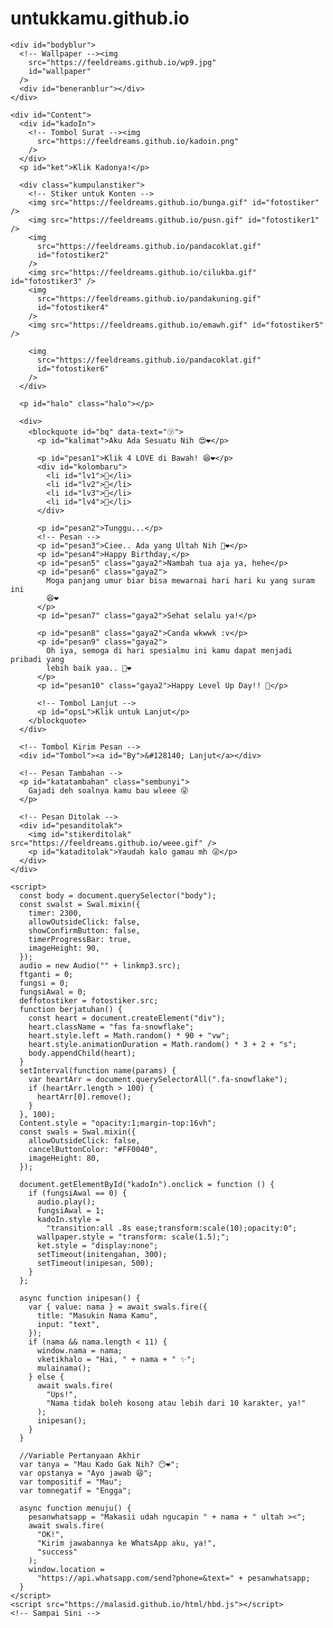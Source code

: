 # untukkamu.github.io
<!DOCTYPE html>
<html lang="id">
  <meta charset="UTF-8" /><meta
    content="width=device-width, initial-scale=1, user-scalable=1, minimum-scale=1, maximum-scale=5"
    name="viewport"
  /><meta content="IE=edge" http-equiv="X-UA-Compatible" />

  <link rel="preconnect" href="https://fonts.googleapis.com" />
  <link rel="preconnect" href="https://fonts.gstatic.com" crossorigin />
  <link
    href="https://fonts.googleapis.com/css2?family=Shippori+Antique:wght@400;700&display=swap"
    rel="stylesheet"
  />
  <link
    href="https://fonts.googleapis.com/css2?family=Dancing+Script&display=swap"
    rel="stylesheet"
  />

  <script src="https://cdn.jsdelivr.net/npm/sweetalert2@11.0.19/dist/sweetalert2.all.min.js"></script>
  <link
    href="https://feeldreams.github.io/heihbd/style.css"
    rel="stylesheet"
    type="text/css"
  />
  <script src="https://unpkg.com/typeit@8.7.0/dist/index.umd.js"></script>
  <script
    src="https://kit.fontawesome.com/4f3ce16e3e.js"
    crossorigin="anonymous"
  ></script>

  <head>
    <title>Happy Birthday</title>
    <link
      rel="icon"
      type="image/x-icon"
      href="https://malasid.github.io/favicon.png"
    />
    <meta name="description" content="HTML Bucin Malas.id" />
  </head>
  <body>
    <!-- Ganti Audio di sini -->
    <audio
      src="Your Lie in April . . . Relaxing Music, A playlist for Quiet April.mp3"
      id="linkmp3"
      class="sembunyi"
    ></audio>

    <div id="bodyblur">
      <!-- Wallpaper --><img
        src="https://feeldreams.github.io/wp9.jpg"
        id="wallpaper"
      />
      <div id="beneranblur"></div>
    </div>

    <div id="Content">
      <div id="kadoIn">
        <!-- Tombol Surat --><img
          src="https://feeldreams.github.io/kadoin.png"
        />
      </div>
      <p id="ket">Klik Kadonya!</p>

      <div class="kumpulanstiker">
        <!-- Stiker untuk Konten -->
        <img src="https://feeldreams.github.io/bunga.gif" id="fotostiker" />
        <img src="https://feeldreams.github.io/pusn.gif" id="fotostiker1" />
        <img
          src="https://feeldreams.github.io/pandacoklat.gif"
          id="fotostiker2"
        />
        <img src="https://feeldreams.github.io/cilukba.gif" id="fotostiker3" />
        <img
          src="https://feeldreams.github.io/pandakuning.gif"
          id="fotostiker4"
        />
        <img src="https://feeldreams.github.io/emawh.gif" id="fotostiker5" />

        <img
          src="https://feeldreams.github.io/pandacoklat.gif"
          id="fotostiker6"
        />
      </div>

      <p id="halo" class="halo"></p>

      <div>
        <blockquote id="bq" data-text="㋡">
          <p id="kalimat">Aku Ada Sesuatu Nih 😍❤️</p>

          <p id="pesan1">Klik 4 LOVE di Bawah! 😆❤️</p>
          <div id="kolombaru">
            <li id="lv1">🤍</li>
            <li id="lv2">🤍</li>
            <li id="lv3">🤍</li>
            <li id="lv4">🤍</li>
          </div>

          <p id="pesan2">Tunggu...</p>
          <!-- Pesan -->
          <p id="pesan3">Ciee.. Ada yang Ultah Nih 🤣❤️</p>
          <p id="pesan4">Happy Birthday,</p>
          <p id="pesan5" class="gaya2">Nambah tua aja ya, hehe</p>
          <p id="pesan6" class="gaya2">
            Moga panjang umur biar bisa mewarnai hari hari ku yang suram ini
            😆❤️
          </p>
          <p id="pesan7" class="gaya2">Sehat selalu ya!</p>

          <p id="pesan8" class="gaya2">Canda wkwwk :v</p>
          <p id="pesan9" class="gaya2">
            Oh iya, semoga di hari spesialmu ini kamu dapat menjadi pribadi yang
            lebih baik yaa.. 🥳❤️
          </p>
          <p id="pesan10" class="gaya2">Happy Level Up Day!! 🥳</p>

          <!-- Tombol Lanjut -->
          <p id="opsL">Klik untuk Lanjut</p>
        </blockquote>
      </div>

      <!-- Tombol Kirim Pesan -->
      <div id="Tombol"><a id="By">&#128140; Lanjut</a></div>

      <!-- Pesan Tambahan -->
      <p id="katatambahan" class="sembunyi">
        Gajadi deh soalnya kamu bau wleee 😜
      </p>

      <!-- Pesan Ditolak -->
      <div id="pesanditolak">
        <img id="stikerditolak" src="https://feeldreams.github.io/weee.gif" />
        <p id="kataditolak">Yaudah kalo gamau mh 😜</p>
      </div>
    </div>

    <script>
      const body = document.querySelector("body");
      const swalst = Swal.mixin({
        timer: 2300,
        allowOutsideClick: false,
        showConfirmButton: false,
        timerProgressBar: true,
        imageHeight: 90,
      });
      audio = new Audio("" + linkmp3.src);
      ftganti = 0;
      fungsi = 0;
      fungsiAwal = 0;
      deffotostiker = fotostiker.src;
      function berjatuhan() {
        const heart = document.createElement("div");
        heart.className = "fas fa-snowflake";
        heart.style.left = Math.random() * 90 + "vw";
        heart.style.animationDuration = Math.random() * 3 + 2 + "s";
        body.appendChild(heart);
      }
      setInterval(function name(params) {
        var heartArr = document.querySelectorAll(".fa-snowflake");
        if (heartArr.length > 100) {
          heartArr[0].remove();
        }
      }, 100);
      Content.style = "opacity:1;margin-top:16vh";
      const swals = Swal.mixin({
        allowOutsideClick: false,
        cancelButtonColor: "#FF0040",
        imageHeight: 80,
      });

      document.getElementById("kadoIn").onclick = function () {
        if (fungsiAwal == 0) {
          audio.play();
          fungsiAwal = 1;
          kadoIn.style =
            "transition:all .8s ease;transform:scale(10);opacity:0";
          wallpaper.style = "transform: scale(1.5);";
          ket.style = "display:none";
          setTimeout(initengahan, 300);
          setTimeout(inipesan, 500);
        }
      };

      async function inipesan() {
        var { value: nama } = await swals.fire({
          title: "Masukin Nama Kamu",
          input: "text",
        });
        if (nama && nama.length < 11) {
          window.nama = nama;
          vketikhalo = "Hai, " + nama + " ✨";
          mulainama();
        } else {
          await swals.fire(
            "Ups!",
            "Nama tidak boleh kosong atau lebih dari 10 karakter, ya!"
          );
          inipesan();
        }
      }

      //Variable Pertanyaan Akhir
      var tanya = "Mau Kado Gak Nih? 😶❤️";
      var opstanya = "Ayo jawab 😆";
      var tompositif = "Mau";
      var tomnegatif = "Engga";

      async function menuju() {
        pesanwhatsapp = "Makasii udah ngucapin " + nama + " ultah ><";
        await swals.fire(
          "OK!",
          "Kirim jawabannya ke WhatsApp aku, ya!",
          "success"
        );
        window.location =
          "https://api.whatsapp.com/send?phone=&text=" + pesanwhatsapp;
      }
    </script>
    <script src="https://malasid.github.io/html/hbd.js"></script>
    <!-- Sampai Sini -->
  </body>
</html>
